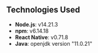 ## Technologies Used

- **Node.js**: v14.21.3
- **npm**: v6.14.18
- **React Native**: v0.71.8
- **Java**: openjdk version "11.0.21"

